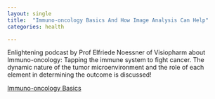 ```yaml
---
layout: single
title:  "Immuno-oncology Basics And How Image Analysis Can Help"
categories: health

---
```

Enlightening podcast by Prof Elfriede Noessner of Visiopharm about Immuno-oncology:
Tapping the immune system to fight cancer. The dynamic nature of the tumor microenvironment and the role of each element in determining the outcome is discussed!

 
[Immuno-oncology Basics](https://podcasts.apple.com/dk/podcast/immuno-oncology-basics-and-how-image-analysis-can-help/id1570810995?i=1000535411575)